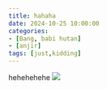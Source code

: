 ```yaml
---
title: hahaha
date: 2024-10-25 10:00:00
categories:
- [Bang, babi hutan]
- [anjir]
tags: [just,kidding]
---
```

hehehehehe ![](https://cdn.jsdelivr.net/gh/2x-ercha/twikoo-magic@master/image/bilibili2233/1.png)